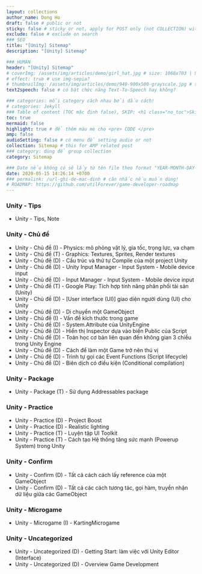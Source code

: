 ```yaml
---
layout: collections
author_name: Dong Ho
draft: false # public or not
sticky: false # sticky or not, apply for POST only (not COLLECTION) with including thumbnailImg
exclude: false # exclude on search
### SEO
title: "[Unity] Sitemap"
description: "[Unity] Sitemap"

### HUMAN
header: "[Unity] Sitemap"
# coverImg: /assets/img/articles/demo/girl_hat.jpg # size: 1068x703 | 900x500 | 600x400
# effect: true # use img-sepia?
# thumbnailImg: /assets/img/articles/demo/940-900x500-grayscale.jpg # size: 900x500 | 600x400
text2speech: false # có bật chức năng Text-To-Speech hay không?

### categories: mỗi category cách nhau bởi dấu cách!
# categories: Jekyll
### Table of content (TOC mặc định false), SKIP: <h1 class="no_toc">Skip toc</h1> hoặc <div class="no_toc_section">
toc: true
mermaid: false
highlight: true # để thêm màu mè cho <pre> CODE </pre>
amp: false
audioSetting: false # có menu để setting audio or not
collection: Sitemap # this for AMP related post
### category: dùng để group collection
category: Sitemap

### Date nếu không có sẽ lấy từ tên file theo format "YEAR-MONTH-DAY-title.md"
date: 2020-05-15 14:26:14 +0700
### permalink: /url-ghi-de-mac-dinh # cân nhắc nếu muốn dùng!
# ROADMAP: https://github.com/utilForever/game-developer-roadmap
---
```


### Unity - Tips

- Unity - Tips, Note

### Unity - Chủ đề

- Unity - Chủ đề (I) - Physics: mô phỏng vật lý, gia tốc, trọng lực, va chạm
- Unity - Chủ đề (T) - Graphics: Textures, Sprites, Render textures
- Unity - Chủ đề (D) - Cấu trúc và thứ tự Compile của một project Unity
- Unity - Chủ đề (D) - Unity Input Manager - Input System - Mobile device input
- Unity - Chủ đề (D) - Input Manager - Input System - Mobile device input
- Unity - Chủ đề (T) - Google Play: Tích hợp tính năng phân phối tài sản (Unity)
- Unity - Chủ đề (D) - [User interface (UI)] giao diện người dùng (UI) cho Unity
- Unity - Chủ đề (D) - Di chuyển một GameObject
- Unity - Chủ đề (I) - Vấn đề kích thước trong game
- Unity - Chủ đề (D) - System.Attribute của UnityEngine
- Unity - Chủ đề (D) - Hiển thị Inspector dựa vào biến Public của Script
- Unity - Chủ đề (D) - Toán học cơ bản liên quan đến không gian 3 chiều trong Unity Engine
- Unity - Chủ đề (D) - Cách để làm một Game trở nên thú vị
- Unity - Chủ đề (D) - Trình tự gọi các Event Functions (Script lifecycle)
- Unity - Chủ đề (D) - Biên dịch có điều kiện (Conditional compilation)

### Unity - Package

- Unity - Package (T) - Sử dụng Addressables package

### Unity - Practice

- Unity - Practice (D) - Project Boost
- Unity - Practice (D) - Realistic lighting
- Unity - Practice (T) - Luyện tập UI Toolkit
- Unity - Practice (T) - Cách tạo Hệ thống tăng sức mạnh (Powerup System) trong Unity

### Unity - Confirm

- Unity - Confirm (D) - Tất cả cách cách lấy reference của một GameObject
- Unity - Confirm (D) - Tất cả các cách tương tác, gọi hàm, truyền nhận dữ liệu giữa các GameObject

### Unity - Microgame

- Unity - Microgame (I) - KartingMicrogame

### Unity - Uncategorized

- Unity - Uncategorized (D) - Getting Start: làm việc với Unity Editor (Interface)
- Unity - Uncategorized (D) - Overview Game Development